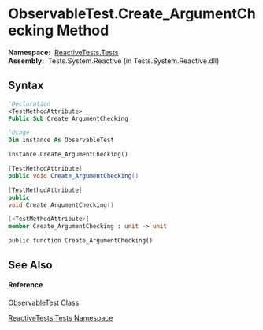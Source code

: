 # ObservableTest.Create\_ArgumentChecking Method

**Namespace:**  [ReactiveTests.Tests](ReactiveTests.Tests\ReactiveTests.Tests.md)  
**Assembly:**  Tests.System.Reactive (in Tests.System.Reactive.dll)

## Syntax

```vb
'Declaration
<TestMethodAttribute> _
Public Sub Create_ArgumentChecking
```

```vb
'Usage
Dim instance As ObservableTest

instance.Create_ArgumentChecking()
```

```csharp
[TestMethodAttribute]
public void Create_ArgumentChecking()
```

```c++
[TestMethodAttribute]
public:
void Create_ArgumentChecking()
```

```fsharp
[<TestMethodAttribute>]
member Create_ArgumentChecking : unit -> unit 
```

```jscript
public function Create_ArgumentChecking()
```

## See Also

#### Reference

[ObservableTest Class](ObservableTest\ObservableTest.md)

[ReactiveTests.Tests Namespace](ReactiveTests.Tests\ReactiveTests.Tests.md)




